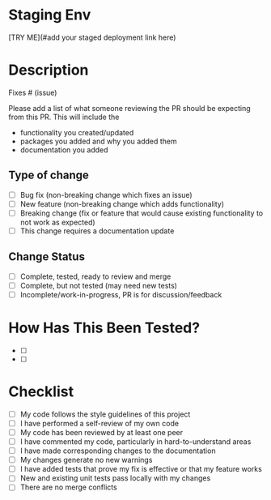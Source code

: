 # Staging Env

[TRY ME](#add your staged deployment link here)

# Description

 <!-- this is for issue numbers from GitHub. If this is a bug fix please put the bug # here. Otherwise, delete it.-->
Fixes # (issue)

Please add a list of what someone reviewing the PR
should be expecting from this PR.
This will include the

- functionality you created/updated
- packages you added and why you added them
- documentation you added

## Type of change

<!--- Please delete options that are not relevant. -->
- [ ] Bug fix (non-breaking change which fixes an issue)
- [ ] New feature (non-breaking change which adds functionality)
- [ ] Breaking change (fix or feature that would cause existing functionality to not work as expected)
- [ ] This change requires a documentation update

## Change Status

<!--- Please delete options that are not relevant. -->
- [ ] Complete, tested, ready to review and merge
- [ ] Complete, but not tested (may need new tests)
- [ ] Incomplete/work-in-progress, PR is for discussion/feedback

# How Has This Been Tested?

<!--- Please delete options that are not relevant. -->
- [ ] <How it was Tested>
- [ ] <Any Additional Testing>

# Checklist

<!--- Please delete options that are not relevant. -->
- [ ] My code follows the style guidelines of this project
- [ ] I have performed a self-review of my own code
- [ ] My code has been reviewed by at least one peer
- [ ] I have commented my code, particularly in hard-to-understand areas
- [ ] I have made corresponding changes to the documentation
- [ ] My changes generate no new warnings
- [ ] I have added tests that prove my fix is effective or that my feature works
- [ ] New and existing unit tests pass locally with my changes
- [ ] There are no merge conflicts
